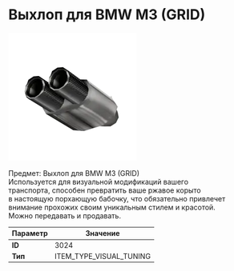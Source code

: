 # Выхлоп для BMW M3 (GRID)

![Item Image](../img/3024.webp?raw=true)

Предмет: Выхлоп для BMW M3 (GRID)<br>Используется для визуальной модификаций вашего<br>транспорта, способен превратить ваше ржавое корыто<br>в настоящую порхающую бабочку, что обязательно привлечет<br>внимание прохожих своим уникальным стилем и красотой.<br>Можно передавать и продавать.


| Параметр | Значение |
|----------|----------|
| **ID** | 3024 |
| **Тип** | ITEM_TYPE_VISUAL_TUNING |

